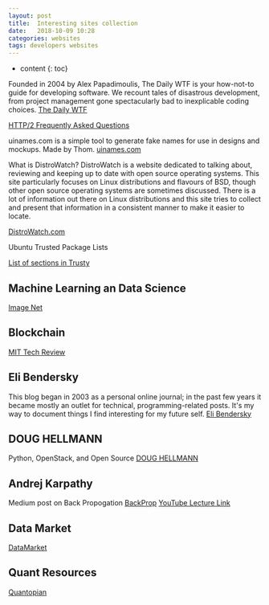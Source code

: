 ```yaml
---
layout: post
title:  Interesting sites collection
date:   2018-10-09 10:28
categories: websites
tags: developers websites
---
```

* content
{: toc}

Founded in 2004 by Alex Papadimoulis, The Daily WTF is your how-not-to guide for developing software.
We recount tales of disastrous development, from project management gone spectacularly bad to inexplicable coding choices.
[The Daily WTF](http://thedailywtf.com/)



[HTTP/2 Frequently Asked Questions](https://http2.github.io/faq/)


uinames.com is a simple tool to generate fake names for use in designs and mockups. Made by Thom.
[uinames.com](https://uinames.com/)



What is DistroWatch? DistroWatch is a website dedicated to talking about, reviewing and keeping up to date with open source operating systems. This site particularly focuses on Linux distributions and flavours of BSD, though other open source operating systems are sometimes discussed. There is a lot of information out there on Linux distributions and this site tries to collect and present that information in a consistent manner to make it easier to locate.

[DistroWatch.com](https://distrowatch.com/)

Ubuntu Trusted Package Lists

[List of sections in Trusty](https://packages.ubuntu.com/trusty/)


## Machine Learning an Data Science

[Image Net](http://www.image-net.org/)


## Blockchain
[MIT Tech Review](https://www.technologyreview.com/newsletters/chain-letter/)

## Eli Bendersky
This blog began in 2003 as a personal online journal; in the past few years it became mostly an outlet for technical, programming-related posts. It's my way to document things I find interesting for my future self.
[Eli Bendersky](https://eli.thegreenplace.net/)

## DOUG HELLMANN
Python, OpenStack, and Open Source
[DOUG HELLMANN](https://doughellmann.com/blog/)

## Andrej Karpathy
Medium post on Back Propogation
[BackProp](https://medium.com/@karpathy/yes-you-should-understand-backprop-e2f06eab496b)
[YouTube Lecture Link](https://www.youtube.com/watch?v=59Hbtz7XgjM)


## Data Market
[DataMarket](https://datamarket.com/data/set/2324/daily-minimum-temperatures-in-melbourne-australia-1981-1990#!ds=2324&display=line)

## Quant Resources

[Quantopian](https://www.quantopian.com/tutorials/getting-started)
